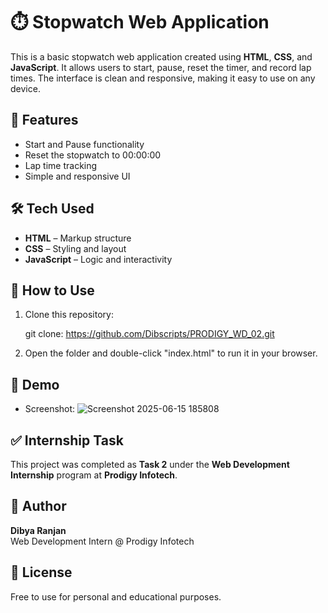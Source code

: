 # ⏱️ Stopwatch Web Application

This is a basic stopwatch web application created using **HTML**, **CSS**, and **JavaScript**. It allows users to start, pause, reset the timer, and record lap times. The interface is clean and responsive, making it easy to use on any device.


## 🔧 Features

- Start and Pause functionality
- Reset the stopwatch to 00:00:00
- Lap time tracking
- Simple and responsive UI


## 🛠️ Tech Used

- **HTML** – Markup structure
- **CSS** – Styling and layout
- **JavaScript** – Logic and interactivity


## 📁 How to Use

1. Clone this repository:

   git clone: https://github.com/Dibscripts/PRODIGY_WD_02.git
   
2. Open the folder and double-click "index.html" to run it in your browser.


## 🎥 Demo

- Screenshot: ![Screenshot 2025-06-15 185808](https://github.com/user-attachments/assets/03464e72-d54a-4a70-a9bc-0c8964d7a456)


## ✅ Internship Task

This project was completed as **Task 2** under the **Web Development Internship** program at **Prodigy Infotech**.


## 👤 Author

**Dibya Ranjan**  
Web Development Intern @ Prodigy Infotech


## 📄 License

Free to use for personal and educational purposes.
